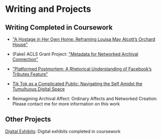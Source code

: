 # Writing and Projects 

## Writing Completed in Coursework
* ["A Hostage in Her Own Home: Reframing Louisa May Alcott’s Orchard House"](projects-and-work/project-samples/aHostageInHerOwnHome.md)

* (Fake) ACLS Grant Project: ["Metadata for Networked Archival Connection"](projects-and-work/project-samples/ACLSGrant.md)

* ["Platformed Postmortem: A Rhetorical Understanding of Facebook’s Tributes Feature"](projects-and-work/project-samples/platformedPostmortem.md)

* [Tik Tok as a Complicated Public: Navigating the Self Amidst the Tumultuous Digital Space](projects-and-work/project-samples/tikTokAsPublic.md)

* Reimagining Archival Affect: Ordinary Affects and Networked Creation: Please contact me for more information on this work

## Other Projects
[Digital Exhibits](digital-exhibits.md): Digital exhibits completed in coursework
